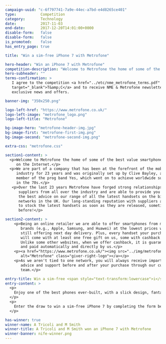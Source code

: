 ```yaml
---
campaign-uuid: "c-6f797741-7a9e-44ec-a7bd-e4d8265ce401"
type:           Competition
category:       Technology
date:           2017-11-03
end-date:       2017-12-20T14:01:00+0000
disable-form:   false
disable-form:   false
is_promoted:    false
has_entry_page: true

title: "Win a sim-free iPhone 7 with Metrofone"

hero-header: "Win an iPhone 7 with Metrofone"
competition-description: "Welcome to Metrofone the home of some of the best value smartphone deals on the Internet"
hero-subheader: ""
terms-confirmation: >
   I agree to the competition <a href="../etc/nme_metrofone_terms.pdf"
   target="_blank">T&amp;C</a> and to receive NME & Metrofone newsletters with
   exclusive news and offers.

banner-img: "350x250.png"

logo-left-href: "https://www.metrofone.co.uk/"
logo-left-image: "metrofone_logo.png"
logo-left-title: "Metrofone"

bg-image-hero: "metrofone-header-img.jpg"
bg-image-first: "metrofone-first-img.png"
bg-image-second: "metrofone-second-img.png"

extra-css: "metrofone.css"

section1-content: >
  <p>Welcome to Metrofone the home of some of the best value smartphone deals
     on the Internet.</p>
  <p>We are part of a company that has been at the forefront of the mobile
     industry for 23 years and was originally set up by Clive Bayley, a former
     member of the prog band Yes, which went on to achieve worldwide success
     in the 70s.</p>
   <p>Over the last 23 years Metrofone have forged strong relationships with
      suppliers from all over the industry and are able to provide you with
      the best advice on our range of all the latest handsets on the biggest
      networks in the UK. Our long-standing reputation with suppliers allows us
      to stock the latest handsets as soon as they are released, sometimes even
      before!</p>

section2-content: >
    <p>Being an online retailer we are able to offer smartphones from major
       brands (e.g., Apple, Samsung, and Huawei) at the lowest prices while
       still offering next day delivery. Plus, every handset your purchase
       will come with at least one free gift on us, some with cashback too.
       Unlike some other websites, when we offer cashback, it is guaranteed
       and paid automatically and directly by us.</p>
    <p><a href="https://www.metrofone.co.uk/"><img src="../img/metrofone_logo.png"
       alt="Metrofone" class="giver-right-logo"></a></p>
    <p>As we aren't tied to one network, you will always receive impartial, expert
       advice and support before and after your purchase through our customer service
       team.</p>

entry-title: Win a sim-free <span style="text-transform:lowercase">i</span>Phone 7 with Metrofone
entry-content: >
  <p>
    Enjoy one of the best phones ever-built, with a slick design, fantastic camera, and a world of beautiful apps. Brought to you by Metrofone, the home of some of the best value smartphone deals on the Internet.
  </p>
  <p>
    Enter the draw to win a sim-free iPhone 7 by completing the form below before 23:59 on !end-date!.
  </p>

has-winner: true
winner-name: A Tricoli and M Smith
winner-title: A Tricoli and M Smith won an iPhone 7 with Metrofone
winner-banner: nife-winner.png
---
```


